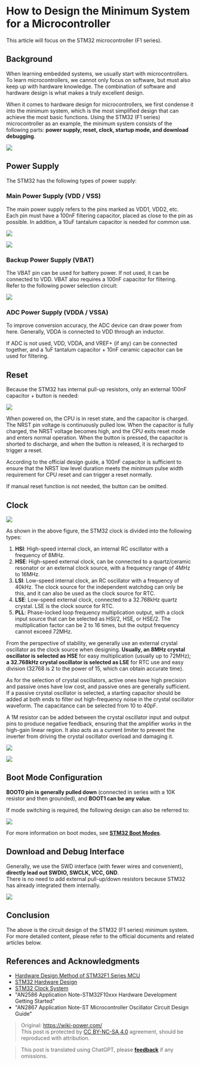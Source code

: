 # How to Design the Minimum System for a Microcontroller

This article will focus on the STM32 microcontroller (F1 series).

## Background

When learning embedded systems, we usually start with microcontrollers. To learn microcontrollers, we cannot only focus on software, but must also keep up with hardware knowledge. The combination of software and hardware design is what makes a truly excellent design.

When it comes to hardware design for microcontrollers, we first condense it into the minimum system, which is the most simplified design that can achieve the most basic functions. Using the STM32 (F1 series) microcontroller as an example, the minimum system consists of the following parts: **power supply, reset, clock, startup mode, and download debugging**.

![](https://wiki-media-1253965369.cos.ap-guangzhou.myqcloud.com/img/20200605234144.jpg)

## Power Supply

The STM32 has the following types of power supply:

### Main Power Supply (VDD / VSS)

The main power supply refers to the pins marked as VDD1, VDD2, etc.  
Each pin must have a 100nF filtering capacitor, placed as close to the pin as possible. In addition, a 10uF tantalum capacitor is needed for common use.

![](https://wiki-media-1253965369.cos.ap-guangzhou.myqcloud.com/img/20200605163136.png)

![](https://wiki-media-1253965369.cos.ap-guangzhou.myqcloud.com/img/20200605163204.png)

### Backup Power Supply (VBAT)

The VBAT pin can be used for battery power. If not used, it can be connected to VDD. VBAT also requires a 100nF capacitor for filtering.  
Refer to the following power selection circuit:

![](https://wiki-media-1253965369.cos.ap-guangzhou.myqcloud.com/img/20200605163337.jpg)

### ADC Power Supply (VDDA / VSSA)

To improve conversion accuracy, the ADC device can draw power from here. Generally, VDDA is connected to VDD through an inductor.

If ADC is not used, VDD, VDDA, and VREF+ (if any) can be connected together, and a 1uF tantalum capacitor + 10nF ceramic capacitor can be used for filtering.

## Reset

Because the STM32 has internal pull-up resistors, only an external 100nF capacitor + button is needed:

![](https://wiki-media-1253965369.cos.ap-guangzhou.myqcloud.com/img/20200605163429.png)

When powered on, the CPU is in reset state, and the capacitor is charged. The NRST pin voltage is continuously pulled low. When the capacitor is fully charged, the NRST voltage becomes high, and the CPU exits reset mode and enters normal operation. When the button is pressed, the capacitor is shorted to discharge, and when the button is released, it is recharged to trigger a reset.

According to the official design guide, a 100nF capacitor is sufficient to ensure that the NRST low level duration meets the minimum pulse width requirement for CPU reset and can trigger a reset normally.

If manual reset function is not needed, the button can be omitted.

## Clock

![](https://wiki-media-1253965369.cos.ap-guangzhou.myqcloud.com/img/20200605155729.png)

As shown in the above figure, the STM32 clock is divided into the following types:

1. **HSI**: High-speed internal clock, an internal RC oscillator with a frequency of 8MHz.
2. **HSE**: High-speed external clock, can be connected to a quartz/ceramic resonator or an external clock source, with a frequency range of 4MHz to 16MHz.
3. **LSI**: Low-speed internal clock, an RC oscillator with a frequency of 40kHz. The clock source for the independent watchdog can only be this, and it can also be used as the clock source for RTC.
4. **LSE**: Low-speed external clock, connected to a 32.768kHz quartz crystal. LSE is the clock source for RTC.
5. **PLL**: Phase-locked loop frequency multiplication output, with a clock input source that can be selected as HSI/2, HSE, or HSE/2. The multiplication factor can be 2 to 16 times, but the output frequency cannot exceed 72MHz.

From the perspective of stability, we generally use an external crystal oscillator as the clock source when designing. **Usually, an 8MHz crystal oscillator is selected as HSE** for easy multiplication (usually up to 72MHz); **a 32.768kHz crystal oscillator is selected as LSE** for RTC use and easy division (32768 is 2 to the power of 15, which can obtain accurate time).

As for the selection of crystal oscillators, active ones have high precision and passive ones have low cost, and passive ones are generally sufficient.  
If a passive crystal oscillator is selected, a starting capacitor should be added at both ends to filter out high-frequency noise in the crystal oscillator waveform. The capacitance can be selected from 10 to 40pF.

A 1M resistor can be added between the crystal oscillator input and output pins to produce negative feedback, ensuring that the amplifier works in the high-gain linear region. It also acts as a current limiter to prevent the inverter from driving the crystal oscillator overload and damaging it.

![](https://wiki-media-1253965369.cos.ap-guangzhou.myqcloud.com/img/20200605171011.png)

![](https://wiki-media-1253965369.cos.ap-guangzhou.myqcloud.com/img/20200612130149.jpg)

## Boot Mode Configuration

**BOOT0 pin is generally pulled down** (connected in series with a 10K resistor and then grounded), and **BOOT1 can be any value**.

If mode switching is required, the following design can also be referred to:

![](https://wiki-media-1253965369.cos.ap-guangzhou.myqcloud.com/img/20200605163537.png)

For more information on boot modes, see [**STM32 Boot Modes**](https://wiki-power.com/en/STM32的启动模式).

## Download and Debug Interface

Generally, we use the SWD interface (with fewer wires and convenient), **directly lead out SWDIO, SWCLK, VCC, GND**.  
There is no need to add external pull-up/down resistors because STM32 has already integrated them internally.

![](https://wiki-media-1253965369.cos.ap-guangzhou.myqcloud.com/img/20200605170741.png)

## Conclusion

The above is the circuit design of the STM32 (F1 series) minimum system. For more detailed content, please refer to the official documents and related articles below.

## References and Acknowledgments

- [Hardware Design Method of STM32F1 Series MCU](https://blog.csdn.net/Creative_Team/article/details/80006705?utm_medium=distribute.pc_relevant.none-task-blog-BlogCommendFromMachineLearnPai2-7&depth_1-utm_source=distribute.pc_relevant.none-task-blog-BlogCommendFromMachineLearnPai2-7)
- [STM32 Hardware Design](https://cedar-renjun.github.io/2015/12/12/STM32-Hardware-Design/)
- [STM32 Clock System](http://blog.chinaunix.net/uid-24219701-id-4081961.html)
- "AN2586 Application Note-STM32F10xxx Hardware Development Getting Started"
- "AN2867 Application Note-ST Microcontroller Oscillator Circuit Design Guide"

> Original: <https://wiki-power.com/>  
> This post is protected by [CC BY-NC-SA 4.0](https://creativecommons.org/licenses/by/4.0/deed.en) agreement, should be reproduced with attribution.

> This post is translated using ChatGPT, please [**feedback**](https://github.com/linyuxuanlin/Wiki_MkDocs/issues/new) if any omissions.